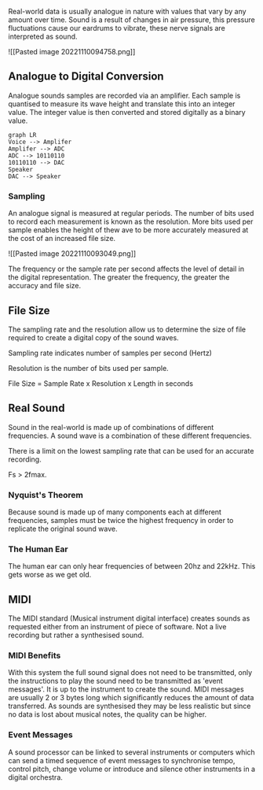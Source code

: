 Real-world data is usually analogue in nature with values that vary by any amount over time. Sound is a result of changes in air pressure, this pressure fluctuations cause our eardrums to vibrate, these nerve signals are interpreted as sound.

![[Pasted image 20221110094758.png]]

## Analogue to Digital Conversion

Analogue sounds samples are recorded via an amplifier. Each sample is quantised to measure its wave height and translate this into an integer value. The integer value is then converted and stored digitally as a binary value.

```mermaid
graph LR
Voice --> Amplifer
Amplifer --> ADC
ADC --> 10110110
10110110 --> DAC
Speaker
DAC --> Speaker

```

### Sampling

An analogue signal is measured at regular periods. The number of bits used to record each measurement is known as the resolution. More bits used per sample enables the height of thew ave to be more accurately measured at the cost of an increased file size.

![[Pasted image 20221110093049.png]]

The frequency or the sample rate per second affects the level of detail in the digital representation. The greater the frequency, the greater the accuracy and file size.

## File Size

The sampling rate and the resolution allow us to determine the size of file required to create a digital copy of the sound waves.

Sampling rate indicates number of samples per second (Hertz)

Resolution is the number of bits used per sample.

File Size = Sample Rate x Resolution x Length in seconds

## Real Sound

Sound in the real-world is made up of combinations of different frequencies. A sound wave is a combination of these different frequencies.

There is a limit on the lowest sampling rate that can be used for an accurate recording.

Fs > 2fmax.

### Nyquist's Theorem

Because sound is made up of many components each at different frequencies, samples must be twice the highest frequency in order to replicate the original sound wave.

### The Human Ear

The human ear can only hear frequencies of between 20hz and 22kHz. This gets worse as we get old.

## MIDI

The MIDI standard (Musical instrument digital interface) creates sounds as requested either from an instrument of piece of software. Not a live recording but rather a synthesised sound.

### MIDI Benefits

With this system the full sound signal does not need to be transmitted, only the instructions to play the sound need to be transmitted as 'event messages'. It is up to the instrument to create the sound. MIDI messages are usually 2 or 3 bytes long which significantly reduces the amount of data transferred. As sounds are synthesised they may be less realistic but since no data is lost about musical notes, the quality can be higher.

### Event Messages

A sound processor can be linked to several instruments or computers which can send a timed sequence of event messages to synchronise tempo, control pitch, change volume or introduce and silence other instruments in a digital orchestra.
